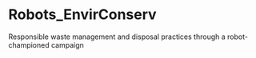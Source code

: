 # Robots_EnvirConserv
Responsible waste management and disposal practices through a robot-championed campaign
